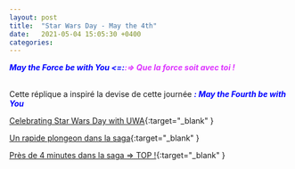 ```yaml
---
layout: post
title:  "Star Wars Day - May the 4th"
date:   2021-05-04 15:05:30 +0400
categories: 
---
```

<span style="color: blue">***May the Force be with You <=:***</span><span style="color: #dd33ff">***:=> Que la force soit avec toi !***</span>
<br>
<br>



Cette réplique a inspiré la devise de cette journée <span style="color: blue">***: May the Fourth be with You***</span>

[Celebrating Star Wars Day with UWA](https://www.youtube.com/watch?v=7dI2ST-C3lI){:target="_blank" }

[Un rapide plongeon dans la saga](https://www.youtube.com/watch?v=up3Y_yQIma8){:target="_blank" }

[Près de 4 minutes dans la saga => TOP !](https://www.youtube.com/watch?v=35jLJ5QrzfU){:target="_blank" }



